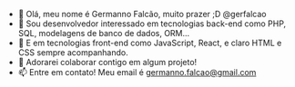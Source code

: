 - 👋 Olá, meu nome é Germanno Falcão, muito prazer ;D @gerfalcao
- 👀 Sou desenvolvedor interessado em tecnologias back-end como PHP, SQL, modelagens de banco de dados, ORM...
- 🌱 E em tecnologias front-end como JavaScript, React, e claro HTML e CSS sempre acompanhando.
- 💞️ Adorarei colaborar contigo em algum projeto!
- 📫 Entre em contato! Meu email é germanno.falcao@gmail.com

<!---
gerfalcao/gerfalcao is a ✨ special ✨ repository because its `README.md` (this file) appears on your GitHub profile.
You can click the Preview link to take a look at your changes.
--->
